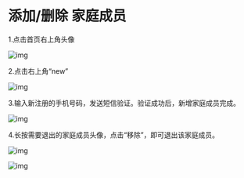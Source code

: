 # 添加/删除 家庭成员

1.点击首页右上角头像

![img](http://images.qicheke.com/FlJJx5jA0KgdBbf-9vZC5pLkZzIy ':size=30%')

2.点击右上角“new”

![img](http://images.qicheke.com/Fp60nzIfsVymnflbcVq6nOQ021Md ':size=30%')

3.输入新注册的手机号码，发送短信验证。验证成功后，新增家庭成员完成。

![img](http://images.qicheke.com/Fkdch-qvPLPG8aWIrV0macTtY7Y3 ':size=30%')

4.长按需要退出的家庭成员头像，点击“移除”，即可退出该家庭成员。

![img](http://images.qicheke.com/Frj5fBagxdwiUTaBMUAU6IAusNUn ':size=30%')

![img](http://images.qicheke.com/FnltSITdTWv5-w-vYVfY1LFsTLXG ':size=30%')